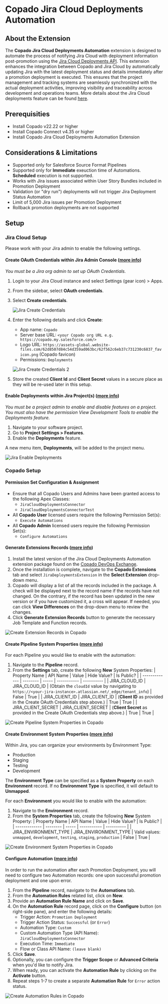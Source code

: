 # Copado Jira Cloud Deployments Automation

## About the Extension

The **Copado Jira Cloud Deployments Automation** extension is designed to automate the process of notifying Jira Cloud with deployment information post-promotion using the [Jira Cloud Deployments API](https://developer.atlassian.com/cloud/jira/software/rest/api-group-deployments/). This extension enhances the integration between Copado and Jira Cloud by automatically updating Jira with the latest deployment status and details immediately after a promotion deployment is executed. This ensures that the project management and tracking systems are seamlessly synchronized with the actual deployment activities, improving visibility and traceability across development and operations teams. More details about the Jira Cloud deployments feature can be found [here](https://support.atlassian.com/jira-cloud-administration/docs/what-is-the-deployments-feature/).

## Prerequisities

- Install Copado v22.22 or higher
- Install Copado Connect v4.35 or higher
- Install Copado Jira Cloud Deployments Automation Extension

## Considerations & Limitations

- Supported only for Salesforce Source Format Pipelines
- Supported only for **Immediate** exeuction time of Automations.  **Scheduled** execution is not supported.
- Works with Jira issues associated within User Story Bundles included in Promotion Deployment
- Validation (or "dry run") deployments will not trigger Jira Deployment Status Automation
- Limit of 5,000 Jira issues per Promotion Deployment
- Rollback promotion deployments are not supported

## Setup

### Jira Cloud Setup

Please work with your Jira admin to enable the following settings.

#### Create OAuth Credentials within Jira Admin Console ([more info](https://support.atlassian.com/jira-cloud-administration/docs/integrate-with-self-hosted-tools-using-oauth/))

*You must be a Jira org admin to set up OAuth Credentials.*

1. Login to your Jira Cloud instance and select Settings (gear icon)  > Apps.
2. From the sidebar, select **OAuth credentials**.
3. Select **Create credentials**. 
  
    ![Jira Create Credentials](docs/images/jira-create-creds1.jpg)
4. Enter the following details and click **Create**:
    - App name: `Copado`
    - Server base URL: `<your Copado org URL e.g. https://copado.my.salesforce.com/>`
    - Logo URL: `https://assets-global.website-files.com/62d8507d84c54d359ad063bc/62f562c6eb37c731230c6837_favicon.png` (Copado favicon)
    - Permissions: `Deployments` 
  
    ![Jira Create Credentials 2](docs/images/jira-create-creds2.jpg)
5. Store the created **Client Id** and **Client Secret** values in a secure place as they will be re-used later in this setup.

#### Enable Deployments within Jira Project(s) ([more info](https://support.atlassian.com/jira-software-cloud/docs/enable-deployments/))

*You must be a project admin to enable and disable features on a project. You must also have the permission View Development Tools to enable the Deployments feature.*

1. Navigate to your software project.
2. Go to **Project Settings > Features**.
3. Enable the **Deployments** feature.

A new menu item, **Deployments**, will be added to the project menu.

![Jira Enable Deployments](docs/images/jira-enable-deployments.jpg)

### Copado Setup

#### Permission Set Configuration & Assignment

- Ensure that all Copado Users and Admins have been granted access to the following Apex Classes:
  - `JiraCloudDeploymentsConnector`
  - `JiraCloudDeploymentsConnectorTest`
- All **Copado User** licensed users require the following Permission Set(s):
  - `Execute Automations`
- All **Copado Admin** licensed users require the following Permission Set(s):
  - `Configure Automations`

#### Generate Extensions Records ([more info](https://docs.copado.com/articles/#!copado-ci-cd-publication/upgrade-to-a-new-version-of-an-extension-package-2/))

1. Install the latest version of the Jira Cloud Deployments Automation extension package found on the [Copado DevOps Exchange](https://success.copado.com/s/exchange-search).
2. Once the installation is complete, navigate to the **Copado Extensions** tab and select `JiraDeploymentsExtension` in the **Select Extension** drop-down menu.
3. Copado will display a list of all the records included in the package. A check will be displayed next to the record name if the records have not changed. On the contrary, if the record has been updated in the new version or if you have customized it, a cross will appear.  If needed, you can click **View Differences** on the drop-down menu to review the changes.
4. Click **Generate Extension Records** button to generate the necessary Job Template and Function records.


![Create Extension Records in Copado](docs/images/copado-create-ext.jpg)

#### Create Pipeline System Properties ([more info](https://docs.copado.com/articles/#!copado-ci-cd-publication/how-to-create-a-system-property))

For each Pipeline you would like to enable with the automation:

1. Navigate to the **Pipeline** record.
2. From the **Settings** tab, create the following **New** System Properties:
    | Property Name | API Name | Value | Hide Value? | Is Public? |
    | ------------- | -------- | ----- | ----------- | ---------- |
    | JIRA_CLOUD_ID | JIRA_CLOUD_ID | (Obtain the `cloudId` value by navigating to `https://<your-jira-instance>.atlassian.net/_edge/tenant_info`) | False | True |
    | JIRA_CLIENT_ID | JIRA_CLIENT_ID | (**Client ID** as provided in the Create OAuth Credentials step above.) | True | True |
    | JIRA_CLIENT_SECRET | JIRA_CLIENT_SECRET | (**Client Secret** as provided in the Create OAuth Credentials step above.) | True | True |


![Create Pipeline System Properties in Copado](docs/images/copado-pipeline-props.jpg)

#### Create Environment System Properties ([more info](https://docs.copado.com/articles/#!copado-ci-cd-publication/how-to-create-a-system-property))

Within Jira, you can organize your environments by Environment Type:

- Production
- Staging
- Testing
- Development

The **Environment Type** can be specified as a **System Property** on each **Environment** record.  If no **Environment Type** is specified, it will default to **Unmapped**.

For each **Environment** you would like to enable with the automation:

1. Navigate to the **Environment** record.
2. From the **System Properties** tab, create the following **New** System Property:
    | Property Name | API Name | Value | Hide Value? | Is Public? |
    | ------------- | -------- | ----- | ----------- | ---------- |
    | JIRA_ENVIRONMENT_TYPE | JIRA_ENVIRONMENT_TYPE | Valid values: `unmapped`, `development`, `testing`, `staging`, `production` | False | True |

![Create Environment System Properties in Copado](docs/images/copado-env-props.jpg)

#### Configure Automation ([more info](https://docs.copado.com/articles/#!copado-ci-cd-publication/configure-an-automation))

In order to run the automation after each Promotion Deployment, you will need to configure two Automation records: one upon successful promotion deployment and one upon error.

1. From the **Pipeline** record, navigate to the **Automations** tab.
2. From the **Automation Rules** related list, click on **New**.
3. Provide an **Automation Rule Name** and click on **Save**.
4. On the **Automation Rule** record page, click on the **Configure** button (on right-side pane), and enter the following details:
    - Trigger Action: `Promotion Deployment`
    - Trigger Action Status: `Successful` (or `Error`)
    - Automation Type: `Custom`
    - Custom Automation Type (API Name): `JiraCloudDeploymentsConnector`
    - Execution Time: `Immediate`
    - Flow or Class API Name: `(leave blank)`
5. Click **Save**.
6. Optionally, you can configure the **Trigger Scope** or **Advanced Criteria** when you'd like to notify Jira.
7. When ready, you can activate the **Automation Rule** by clicking on the **Activate** button.
8. Repeat steps 1-7 to create a separate **Automation Rule** for `Error` action status.


![Create Automation Rules in Copado](docs/images/copado-automation-rule.jpg)
